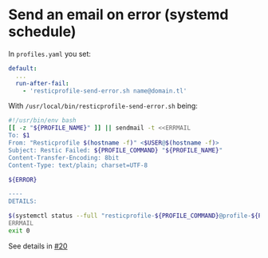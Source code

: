 # Send an email on error (systemd schedule)

In `profiles.yaml` you set:

```yaml
default: 
  ...
  run-after-fail: 
    - 'resticprofile-send-error.sh name@domain.tl'
```

With `/usr/local/bin/resticprofile-send-error.sh` being:

```sh
#!/usr/bin/env bash
[[ -z "${PROFILE_NAME}" ]] || sendmail -t <<ERRMAIL
To: $1
From: "Resticprofile $(hostname -f)" <$USER@$(hostname -f)>
Subject: Restic Failed: ${PROFILE_COMMAND} "${PROFILE_NAME}"
Content-Transfer-Encoding: 8bit
Content-Type: text/plain; charset=UTF-8

${ERROR}

---- 
DETAILS:

$(systemctl status --full "resticprofile-${PROFILE_COMMAND}@profile-${PROFILE_NAME}")
ERRMAIL
exit 0
```


See details in [#20](https://github.com/creativeprojects/resticprofile/issues/20)
